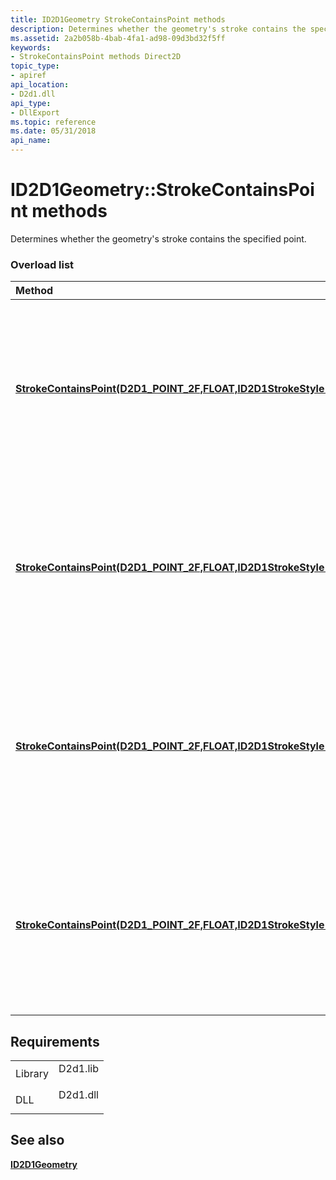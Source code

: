 ```yaml
---
title: ID2D1Geometry StrokeContainsPoint methods
description: Determines whether the geometry's stroke contains the specified point.
ms.assetid: 2a2b058b-4bab-4fa1-ad98-09d3bd32f5ff
keywords:
- StrokeContainsPoint methods Direct2D
topic_type:
- apiref
api_location:
- D2d1.dll
api_type:
- DllExport
ms.topic: reference
ms.date: 05/31/2018
api_name: 
---
```


# ID2D1Geometry::StrokeContainsPoint methods

Determines whether the geometry's stroke contains the specified point.

### Overload list



| Method                                                                                                                                                                                                                     | Description                                                                                                                                   |
|:---------------------------------------------------------------------------------------------------------------------------------------------------------------------------------------------------------------------------|:----------------------------------------------------------------------------------------------------------------------------------------------|
| [**StrokeContainsPoint(D2D1\_POINT\_2F,FLOAT,ID2D1StrokeStyle\*,D2D1\_MATRIX\_3X2\_F\*,BOOL\*)**](https://msdn.microsoft.com/library/Dd316742(v=VS.85).aspx)             | Determines whether the geometry's stroke contains the specified point given the specified stroke thickness, style, and transform. <br/> |
| [**StrokeContainsPoint(D2D1\_POINT\_2F,FLOAT,ID2D1StrokeStyle\*,D2D1\_MATRIX\_3X2\_F&,BOOL\*)**](https://msdn.microsoft.com/library/Dd316748(v=VS.85).aspx)              | Determines whether the geometry's stroke contains the specified point given the specified stroke thickness, style, and transform. <br/> |
| [**StrokeContainsPoint(D2D1\_POINT\_2F,FLOAT,ID2D1StrokeStyle\*,D2D1\_MATRIX\_3X2\_F\*,FLOAT,BOOL\*)**](https://msdn.microsoft.com/library/Dd316739(v=VS.85).aspx) | Determines whether the geometry's stroke contains the specified point given the specified stroke thickness, style, and transform. <br/> |
| [**StrokeContainsPoint(D2D1\_POINT\_2F,FLOAT,ID2D1StrokeStyle\*,D2D1\_MATRIX\_3X2\_F&,FLOAT,BOOL\*)**](https://msdn.microsoft.com/library/Dd316744(v=VS.85).aspx)  | Determines whether the geometry's stroke contains the specified point given the specified stroke thickness, style, and transform. <br/> |



## Requirements



|                    |                                                                                     |
|--------------------|-------------------------------------------------------------------------------------|
| Library<br/> | <dl> <dt>D2d1.lib</dt> </dl> |
| DLL<br/>     | <dl> <dt>D2d1.dll</dt> </dl> |



## See also

<dl> <dt>

[**ID2D1Geometry**](https://msdn.microsoft.com/library/Dd316578(v=VS.85).aspx)
</dt> </dl>

 

 





